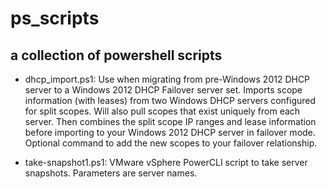 ps_scripts
==========

a collection of powershell scripts
----------------------------------

+ dhcp_import.ps1: Use when migrating from pre-Windows 2012 DHCP server to a Windows 2012 DHCP Failover server set.  Imports scope information (with leases) from two Windows DHCP servers configured for split scopes.  Will also pull scopes that exist uniquely from each server.  Then combines the split scope IP ranges and lease information before importing to your Windows 2012 DHCP server in failover mode.  Optional command to add the new scopes to your failover relationship.

+ take-snapshot1.ps1: VMware vSphere PowerCLI script to take server snapshots.  Parameters are server names.
